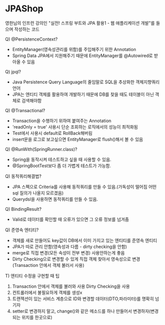 # JPAShop
영한님의 인프런 강의인 "실전! 스프링 부트와 JPA 활용1 - 웹 애플리케이션 개발"를 들으며 작성하는 코드   

Q) @PersistenceContext?    
- EntityManager(영속성관리를 위함)를 주입해주기 위한 Annotation  
- Spring Data JPA에서 지원해주기 때문에 EntityManager를 @Autowired로 받아올 수 있음 

Q) jpql?
- Java Persistence Query Language의 줄임말로 SQL을 추상화한 객체지향쿼리 언어
- JPA는 엔티티 객체를 활용하여 개발하기 때문에 DB를 찾을 때도 테이블이 아닌 객체로 검색해야함

Q) @Transactional?
- Transaction을 수행하기 위하여 붙여주는 Annotation
- 'readOnly = true' 사용시 단순 조회하는 로직에서의 성능이 최적화됨
- Test에서 사용시 default로 RollBack해버림
- insert문을 로그로 보고싶으면 EntityManager로 flush()해서 볼 수 있음

Q) @RunWith(SpringRunner.class)?
- Spring을 동작시켜 테스트하고 싶을 때 사용할 수 있음.
- @SpringBootTest보다 좀 더 가볍게 테스트가 가능함.

Q) 동적쿼리해결법?
- JPA 스펙으로 Criteria를 사용해 동적쿼리를 만들 수 있음.(가독성이 떨어짐 어떤 sql 질의가 나올지 모르겠음)
- Querydsl을 사용하면 동적쿼리를 만들 수 있음.

Q) BindingResult?
- Valid로 데이터를 확인할 때 오류가 있으면 그 오류 정보를 넘겨줌   

Q) 준영속 엔티티?
- 객체를 새로 만들어도 key값이 DB에서 이미 가지고 있는 엔티티를 준영속 엔티티 
- JPA가 따로 관리 안함(영속성과 다름 - dirty checking을 안함)
- merge로 직접 변경(모든 속성이 전부 변경) 사용안하는게 좋음  
- Dirty Checking으로 변경할 수 있게 직접 객체 찾아서 영속성으로 변경(Transaction 안에서 객체 불러서 사용)

T) 엔티티 수정을 구현할 때 팁
1. Transaction 안에서 객체를 불러와 사용  Dirty Checking을 사용 
2. 컨트롤러에서 불필요하게 객체를 생성x
3. 트랜젝션이 있는 서비스 계층으로 ID와 변경할 데이터(DTO,파라미터)를 명확히 넘기자
4. setter로 변경하지 말고, change()와 같은 메소드를 하나 만들어서 변경하자(변경되는 위치를 한곳으로)
